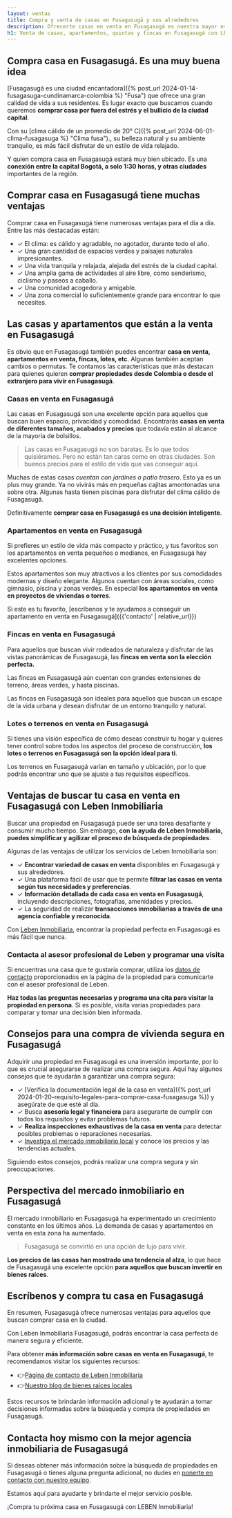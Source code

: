 ```yaml
---
layout: ventas
title: Compra y venta de casas en Fusagasugá y sus alrededores
description: Ofrecerte casas en venta en Fusagasugá es nuestra mayor especialidad. ¿Necesitas comprar una casa? ¿O vas a vender la tuya? Leben Inmobiliaria te asesora
h1: Venta de casas, apartamentos, quintas y fincas en Fusagasugá con LEBEN inmobiliaria
---
```

## Compra casa en Fusagasugá. Es una muy buena idea

[Fusagasugá es una ciudad encantadora]({% post_url 2024-01-14-fusagasuga-cundinamarca-colombia %} "Fusa") que ofrece una gran calidad de vida a sus residentes. Es lugar exacto que buscamos cuando queremos **comprar casa por fuera del estrés y el bullicio de la ciudad capital**.

Con su [clima cálido de un promedio de 20° C]({% post_url 2024-06-01-clima-fusagasuga %} "Clima fusa")., su belleza natural y su ambiente tranquilo, es más fácil disfrutar de un estilo de vida relajado.

Y quien compra casa en Fusagasugá estará muy bien ubicado. Es una **conexión entre la capital Bogotá, a solo 1:30 horas, y otras ciudades** importantes de la región.

## Comprar casa en Fusagasugá tiene muchas ventajas

Comprar casa en Fusagasugá tiene numerosas ventajas para el día a día. Entre las más destacadas están:

- ✓ El clima: es cálido y agradable, no agotador, durante todo el año.
- ✓ Una gran cantidad de espacios verdes y paisajes naturales impresionantes.
- ✓ Una vida tranquila y relajada, alejada del estrés de la ciudad capital.
- ✓ Una amplia gama de actividades al aire libre, como senderismo, ciclismo y paseos a caballo.
- ✓ Una comunidad acogedora y amigable.
- ✓ Una zona comercial lo suficientemente grande para encontrar lo que necesites.

## Las casas y apartamentos que están a la venta en Fusagasugá

Es obvio que en Fusagasugá también puedes encontrar **casa en venta, apartamentos en venta, fincas, lotes, etc**. Algunas también aceptan cambios o permutas. Te contamos las características que más destacan para quienes quieren **comprar propiedades desde Colombia o desde el extranjero para vivir en Fusagasugá**.

### Casas en venta en Fusagasugá

Las casas en Fusagasugá son una excelente opción para aquellos que buscan buen espacio, privacidad y comodidad. Encontrarás **casas en venta de diferentes tamaños, acabados y precios** que todavía están al alcance de la mayoría de bolsillos.

>Las casas en Fusagasugá no son baratas. Es lo que todos quisiéramos. Pero no están tan caras como en otras ciudades. Son buenos precios para el estilo de vida que vas conseguir aquí.

Muchas de estas casas *cuentan con jardines o patio trasero*. Esto ya es un plus muy grande. Ya no vivirás más en pequeñas cajitas amontonadas una sobre otra. Algunas hasta tienen piscinas para disfrutar del clima cálido de Fusagasugá.

Definitivamente **comprar casa en Fusagasugá es una decisión inteligente**.

### Apartamentos en venta en Fusagasugá

Si prefieres un estilo de vida más compacto y práctico, y tus favoritos son los apartamentos en venta pequeños o medianos, en Fusagasugá hay excelentes opciones.

Estos apartamentos son muy atractivos a los clientes por sus comodidades modernas y diseño elegante. Algunos cuentan con áreas sociales, como gimnasio, piscina y zonas verdes. En especial **los apartamentos en venta en proyectos de viviendas o torres**.

Si este es tu favorito, [escríbenos y te ayudamos a conseguir un apartamento en venta en Fusagasugá]({{'contacto' | relative_url}})

### Fincas en venta en Fusagasugá

Para aquellos que buscan vivir rodeados de naturaleza y disfrutar de las vistas panorámicas de Fusagasugá, las **fincas en venta son la elección perfecta.**

Las fincas en Fusagasugá aún cuentan con grandes extensiones de terreno, áreas verdes, y hasta piscinas.

Las fincas en Fusagasugá son ideales para aquellos que buscan un escape de la vida urbana y desean disfrutar de un entorno tranquilo y natural.

### Lotes o terrenos en venta en Fusagasugá

Si tienes una visión específica de cómo deseas construir tu hogar y quieres tener control sobre todos los aspectos del proceso de construcción, **los lotes o terrenos en Fusagasugá son la opción ideal para ti**.

Los terrenos en Fusagasugá varían en tamaño y ubicación, por lo que podrás encontrar uno que se ajuste a tus requisitos específicos.

## Ventajas de buscar tu casa en venta en Fusagasugá con Leben Inmobiliaria

Buscar una propiedad en Fusagasugá puede ser una tarea desafiante y consumir mucho tiempo. Sin embargo, **con la ayuda de Leben Inmobiliaria, puedes simplificar y agilizar el proceso de búsqueda de propiedades**.

Algunas de las ventajas de utilizar los servicios de Leben Inmobiliaria son:

- ✓ **Encontrar variedad de casas en venta** disponibles en Fusagasugá y sus alrededores.
- ✓ Una plataforma fácil de usar que te permite **filtrar las casas en venta según tus necesidades y preferencias**.
- ✓ **Información detallada de cada casa en venta en Fusagasugá**, incluyendo descripciones, fotografías, amenidades y precios.
- ✓ La seguridad de realizar **transacciones inmobiliarias a través de una agencia confiable y reconocida**.

Con [Leben Inmobiliaria](/), encontrar la propiedad perfecta en Fusagasugá es más fácil que nunca.

### Contacta al asesor profesional de Leben y programar una visita

Si encuentras una casa que te gustaría comprar, utiliza los [datos de contacto]({{'contacto'|relative_url}}) proporcionados en la página de la propiedad para comunicarte con el asesor profesional de Leben.

**Haz todas las preguntas necesarias y programa una cita para visitar la propiedad en persona**. Si es posible, visita varias propiedades para comparar y tomar una decisión bien informada.

## Consejos para una compra de vivienda segura en Fusagasugá

Adquirir una propiedad en Fusagasugá es una inversión importante, por lo que es crucial asegurarse de realizar una compra segura. Aquí hay algunos consejos que te ayudarán a garantizar una compra segura:

- ✓ [Verifica la documentación legal de la casa en venta]({% post_url 2024-01-20-requisito-legales-para-comprar-casa-fusagasuga %}) y asegúrate de que esté al día.
- ✓ Busca **asesoría legal y financiera** para asegurarte de cumplir con todos los requisitos y evitar problemas futuros.
- ✓ **Realiza inspecciones exhaustivas de la casa en venta** para detectar posibles problemas o reparaciones necesarias.
- ✓ [Investiga el mercado inmobiliario local](#portfolio) y conoce los precios y las tendencias actuales.

Siguiendo estos consejos, podrás realizar una compra segura y sin preocupaciones.

## Perspectiva del mercado inmobiliario en Fusagasugá

El mercado inmobiliario en Fusagasugá ha experimentado un crecimiento constante en los últimos años. La demanda de casas y apartamentos en venta en esta zona ha aumentado.

>Fusagasugá se convirtió en una opción de lujo para vivir.

**Los precios de las casas han mostrado una tendencia al alza**, lo que hace de Fusagasugá una excelente opción **para aquellos que buscan invertir en bienes raíces**.

## Escríbenos y compra tu casa en Fusagasugá

En resumen, Fusagasugá ofrece numerosas ventajas para aquellos que buscan comprar casa en la ciudad.

Con Leben Inmobiliaria Fusagasugá, podrás encontrar la casa perfecta de manera segura y eficiente.

Para obtener **más información sobre casas en venta en Fusagasugá**, te recomendamos visitar los siguientes recursos:

- 👉[Página de contacto de Leben Inmobiliaria]({{'contacto'|relative_url}})
- 👉[Nuestro blog de bienes raíces locales]({{'blog'|relative_url}})

Estos recursos te brindarán información adicional y te ayudarán a tomar decisiones informadas sobre la búsqueda y compra de propiedades en Fusagasugá.

## Contacta hoy mismo con la mejor agencia inmobiliaria de Fusagasugá

Si deseas obtener más información sobre la búsqueda de propiedades en Fusagasugá o tienes alguna pregunta adicional, no dudes en [ponerte en contacto con nuestro equipo]({{'contacto'|relative_url}}).

Estamos aquí para ayudarte y brindarte el mejor servicio posible.

¡Compra tu próxima casa en Fusagasugá con LEBEN Inmobiliaria!

